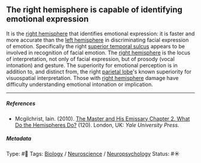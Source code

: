 ## The right hemisphere is capable of identifying emotional expression

It is the [right hemisphere](Right%20hemisphere.md) that identifies emotional expression: it is faster and more accurate than the [left hemisphere](Left%20hemisphere.md) in discriminating facial expression of emotion. Specifically the right [superior temporal sulcus]() appears to be involved in recognition of facial emotion. The [right hemisphere](Right%20hemisphere.md) is the locus of interpretation, not only of facial expression, but of prosody (vocal intonation) and gesture. The superiority for emotional perception is in addition to, and distinct from, the right [parietal lobe]()'s known superiority for visuospatial interpretation. Those with [right hemisphere](Right%20hemisphere.md) damage have difficulty understanding emotional intonation or implication.

---

##### References

* Mcgilchrist, Iain. (2010). [The Master and His Emissary Chapter 2. What Do the Hemispheres Do?](The%20Master%20and%20His%20Emissary%20Chapter%202.%20What%20Do%20the%20Hemispheres%20Do%3F.md) (120). London, UK: *Yale University Press.*

##### Metadata

Type: #🔴 
Tags: [Biology]() / [Neuroscience](Neuroscience.md) / [Neuropsychology](Neuropsychology.md) 
Status: #☀️ 
